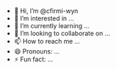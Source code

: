 - 👋 Hi, I’m @cfirmi-wyn
- 👀 I’m interested in ...
- 🌱 I’m currently learning ...
- 💞️ I’m looking to collaborate on ...
- 📫 How to reach me ...
- 😄 Pronouns: ...
- ⚡ Fun fact: ...

<!---
cfirmi-wyn/cfirmi-wyn is a ✨ special ✨ repository because its `README.md` (this file) appears on your GitHub profile.
You can click the Preview link to take a look at your changes.
--->
